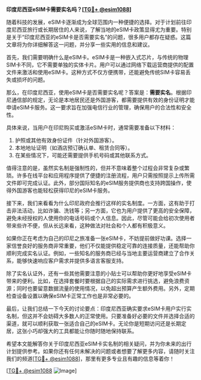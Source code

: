 **印度尼西亚eSIM卡需要实名吗？[[TG💪+ @esim1088](https://t.me/s/esim1088)]**

随着科技的发展，eSIM卡逐渐成为全球范围内一种便捷的选择。对于计划前往印度尼西亚旅行或长期居住的人来说，了解当地的eSIM卡政策显得尤为重要。特别是关于“印度尼西亚的eSIM卡是否需要实名”的问题，很多用户都存在疑惑。这篇文章将为你详细解答这一问题，并分享一些实用的信息和建议。

首先，我们需要明确什么是eSIM卡。eSIM卡是一种嵌入式芯片，与传统的物理SIM卡不同，它不需要单独的实体卡片。用户可以通过网络下载运营商提供的配置文件来激活和使用eSIM卡。这种方式不仅方便携带，还能避免传统SIM卡容易丢失或损坏的问题。

那么，在印度尼西亚，使用eSIM卡是否需要实名呢？答案是：**需要实名**。根据印尼通信部的规定，无论是本地居民还是外国游客，都需要提供有效的身份证明才能申请eSIM卡服务。这一要求旨在加强电信行业的管理，确保用户的合法性和安全性。

具体来说，当用户在印尼购买或激活eSIM卡时，通常需要准备以下材料：
1. 护照或其他有效身份证件（针对外国游客）。
2. 本地地址证明（如酒店预订确认单、租赁合同等）。
3. 在某些情况下，可能还需要提供手机号码或其他联系方式。

值得注意的是，虽然实名制是强制性的，但并不意味着整个过程会非常复杂或繁琐。许多在线平台和应用程序提供了便捷的注册流程，用户只需按照提示上传所需文件即可完成认证。此外，部分国际知名的eSIM服务提供商也支持跨国操作，使得外国游客也能轻松获得印尼的eSIM卡服务。

接下来，我们来看看为什么印尼政府会推行这样的实名制度。一方面，这有助于打击非法活动，比如诈骗、洗钱等；另一方面，它也为用户提供了更高的安全保障，避免未经授权的人使用你的电话号码或个人信息。因此，尽管可能会给初次使用者带来些许不便，但从长远来看，这种做法对社会和个人都有积极意义。

如果你正在考虑为自己的印尼之旅准备一张eSIM卡，不妨提前做好功课。选择一家信誉良好的服务商非常重要，他们不仅能提供稳定可靠的连接质量，还能帮助你顺利完成实名认证。例如，一些知名的服务商已经与当地主要运营商建立了合作关系，能够快速响应客户需求并提供多语言客服支持。

除了实名认证外，还有一些其他需要注意的小贴士可以帮助你更好地享受eSIM卡带来的便利。比如，在选择套餐时要根据自己的实际需求进行挑选，避免浪费资源；同时也要留意数据流量的使用情况，以免超出预算产生额外费用。另外，定期检查设备设置以确保eSIM卡正常工作也是非常必要的。

最后，让我们总结一下今天的讨论要点：印度尼西亚确实要求eSIM卡用户实行实名制，但这并不会妨碍大多数人的正常使用。只要准备好必要的文件并选择合适的渠道，就可以顺利获取一张适合自己的eSIM卡。无论你是短期访问还是长期定居，这张小巧却强大的工具都能让你随时随地保持联系。

希望本文能解答你关于印度尼西亚eSIM卡实名制的相关疑问，并为你未来的出行计划提供参考。如果你还有任何未解决的问题或者想要了解更多内容，请随时关注我们的频道[[TG💪+ @esim1088](https://t.me/s/esim1088)]，那里有更多专业且有趣的信息等着你！

[[TG💪+ @esim1088](https://t.me/s/esim1088) ![Image](https://i.postimg.cc/4NQfJmqS/Snipaste-2025-05-13-00-14-12.png)]